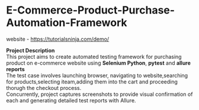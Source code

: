 # E-Commerce-Product-Purchase-Automation-Framework

website - https://tutorialsninja.com/demo/

**Project Description** <br>
This project aims to create automated testing framework for purchasing product on e-commerce website using **Selenium Python**, **pytest** and **allure reports** <br>
The test case involves launching browser, navigating to website,searching for products,selecting iteam,adding them into the cart and proceeding thorugh the checkout process.<br>
Concurrently, project captures screenshots to provide visual confirmation of each and generating detailed test reports with Allure.
